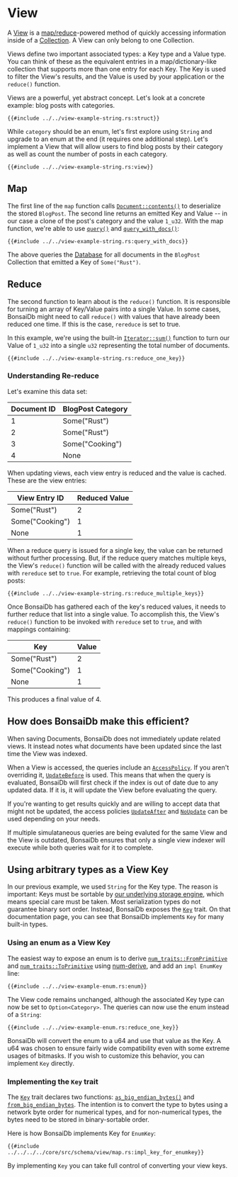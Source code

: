 # View

A [View](https://dev.bonsaidb.io/main/bonsaidb/core/schema/trait.View.html) is a [map/reduce](https://en.wikipedia.org/wiki/MapReduce)-powered method of quickly accessing information inside of a [Collection](./collection.md). A View can only belong to one Collection.

Views define two important associated types: a Key type and a Value type. You can think of these as the equivalent entries in a map/dictionary-like collection that supports more than one entry for each Key. The Key is used to filter the View's results, and the Value is used by your application or the `reduce()` function.

Views are a powerful, yet abstract concept. Let's look at a concrete example: blog posts with categories.

```rust,no_run,noplayground
{{#include ../../view-example-string.rs:struct}}
```

While `category` should be an enum, let's first explore using `String` and upgrade to an enum at the end (it requires one additional step). Let's implement a View that will allow users to find blog posts by their category as well as count the number of posts in each category.

```rust,noplayground,no_run
{{#include ../../view-example-string.rs:view}}
```

## Map

The first line of the `map` function calls [`Document::contents()`](https://dev.bonsaidb.io/main/bonsaidb/core/document/struct.Document.html#method.contents) to deserialize the stored `BlogPost`. The second line returns an emitted Key and Value -- in our case a clone of the post's category and the value `1_u32`. With the map function, we're able to use [`query()`](https://dev.bonsaidb.io/main/bonsaidb/core/connection/struct.View.html#method.query) and [`query_with_docs()`](https://dev.bonsaidb.io/main/bonsaidb/core/connection/struct.View.html#method.query_with_docs):

```rust,noplayground,no_run
{{#include ../../view-example-string.rs:query_with_docs}}
```

The above queries the [Database](./database.md) for all documents in the `BlogPost` Collection that emitted a Key of `Some("Rust")`.

## Reduce

The second function to learn about is the `reduce()` function. It is responsible for turning an array of Key/Value pairs into a single Value. In some cases, BonsaiDb might need to call `reduce()` with values that have already been reduced one time. If this is the case, `rereduce` is set to true.

In this example, we're using the built-in [`Iterator::sum()`](https://doc.rust-lang.org/std/iter/trait.Iterator.html#method.sum) function to turn our Value of `1_u32` into a single `u32` representing the total number of documents.

```rust,noplayground,no_run
{{#include ../../view-example-string.rs:reduce_one_key}}
```

### Understanding Re-reduce

Let's examine this data set:

| Document ID | BlogPost Category |
| ----------- | ----------------- |
| 1           | Some("Rust")      |
| 2           | Some("Rust")      |
| 3           | Some("Cooking")   |
| 4           | None              |

When updating views, each view entry is reduced and the value is cached. These are the view entries:

| View Entry ID   | Reduced Value |
| --------------- | ------------- |
| Some("Rust")    | 2             |
| Some("Cooking") | 1             |
| None            | 1             |

When a reduce query is issued for a single key, the value can be returned without further processing. But, if the reduce query matches multiple keys, the View's `reduce()` function will be called with the already reduced values with `rereduce` set to `true`. For example, retrieving the total count of blog posts:

```rust,noplayground,no_run
{{#include ../../view-example-string.rs:reduce_multiple_keys}}
```

Once BonsaiDb has gathered each of the key's reduced values, it needs to further reduce that list into a single value. To accomplish this, the View's `reduce()` function to be invoked with `rereduce` set to `true`, and with mappings containing:

| Key             | Value |
| --------------- | ----- |
| Some("Rust")    | 2     |
| Some("Cooking") | 1     |
| None            | 1     |

This produces a final value of 4.

## How does BonsaiDb make this efficient?

When saving Documents, BonsaiDb does not immediately update related views. It instead notes what documents have been updated since the last time the View was indexed.

When a View is accessed, the queries include an [`AccessPolicy`](https://dev.bonsaidb.io/main/bonsaidb/core/connection/enum.AccessPolicy.html). If you aren't overriding it, [`UpdateBefore`](https://dev.bonsaidb.io/main/bonsaidb/core/connection/enum.AccessPolicy.html#variant.UpdateBefore) is used. This means that when the query is evaluated, BonsaiDb will first check if the index is out of date due to any updated data. If it is, it will update the View before evaluating the query.

If you're wanting to get results quickly and are willing to accept data that might not be updated, the access policies [`UpdateAfter`](https://dev.bonsaidb.io/main/bonsaidb/core/connection/enum.AccessPolicy.html#variant.UpdateAfter) and [`NoUpdate`](https://dev.bonsaidb.io/main/bonsaidb/core/connection/enum.AccessPolicy.html#variant.NoUpdate) can be used depending on your needs.

If multiple simulataneous queries are being evaluted for the same View and the View is outdated, BonsaiDb ensures that only a single view indexer will execute while both queries wait for it to complete.

## Using arbitrary types as a View Key

In our previous example, we used `String` for the Key type. The reason is important: Keys must be sortable by [our underlying storage engine](http://sled.rs/), which means special care must be taken. Most serialization types do not guarantee binary sort order. Instead, BonsaiDb exposes the [`Key`][key] trait. On that documentation page, you can see that BonsaiDb implements `Key` for many built-in types.

### Using an enum as a View Key

The easiest way to expose an enum is to derive [`num_traits::FromPrimitive`](https://docs.rs/num-traits/0.2.14/num_traits/cast/trait.FromPrimitive.html) and [`num_traits::ToPrimitive`](https://docs.rs/num-traits/0.2.14/num_traits/cast/trait.ToPrimitive.html) using [num-derive](https://lib.rs/num-derive), and add an `impl EnumKey` line:

```rust,noplayground,no_run
{{#include ../../view-example-enum.rs:enum}}
```

The View code remains unchanged, although the associated Key type can now be set to `Option<Category>`. The queries can now use the enum instead of a `String`:

```rust,noplayground,no_run
{{#include ../../view-example-enum.rs:reduce_one_key}}
```

BonsaiDb will convert the enum to a u64 and use that value as the Key. A u64 was chosen to ensure fairly wide compatibility even with some extreme usages of bitmasks. If you wish to customize this behavior, you can implement `Key` directly.

### Implementing the `Key` trait

The [`Key`][key] trait declares two functions: [`as_big_endian_bytes()`](https://dev.bonsaidb.io/main/bonsaidb/core/schema/trait.Key.html#tymethod.as_big_endian_bytes) and [`from_big_endian_bytes`](https://dev.bonsaidb.io/main/bonsaidb/core/schema/trait.Key.html#tymethod.from_big_endian_bytes). The intention is to convert the type to bytes using a network byte order for numerical types, and for non-numerical types, the bytes need to be stored in binary-sortable order.

Here is how BonsaiDb implements Key for `EnumKey`:

```rust,noplayground,no_run
{{#include ../../../../core/src/schema/view/map.rs:impl_key_for_enumkey}}
```

By implementing `Key` you can take full control of converting your view keys.

[key]: https://dev.bonsaidb.io/main/bonsaidb/core/schema/trait.Key.html
